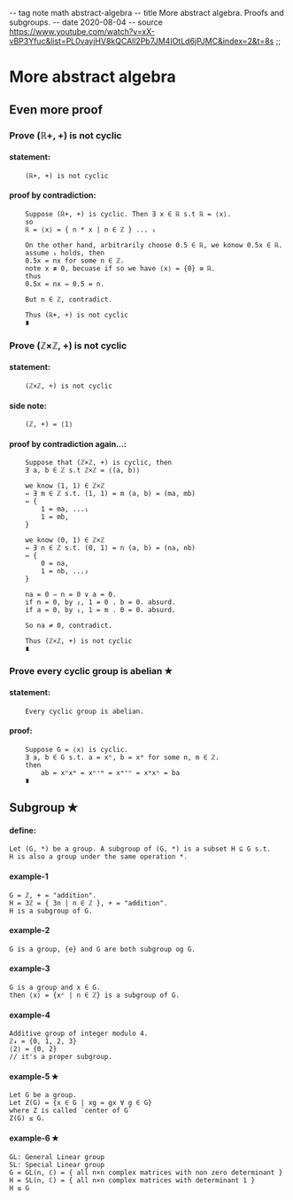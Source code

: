 -- tag note math abstract-algebra
-- title More abstract algebra. Proofs and subgroups.
-- date 2020-08-04
-- source https://www.youtube.com/watch?v=xX-vBP3Yfuc&list=PL0vayjHV8kQCAll2Pb7JM4IOtLd6jPJMC&index=2&t=8s
;;
# More abstract algebra

## Even more proof

### Prove (ℝ+, +) is not cyclic
#### statement:
```
    (ℝ+, +) is not cyclic
```

#### proof by contradiction:
```
    Suppose (ℝ+, +) is cyclic. Then ∃ x ∈ ℝ s.t ℝ = ⟨x⟩.
    so
    ℝ = ⟨x⟩ = { n * x | n ∈ ℤ } ... ₁

    On the other hand, arbitrarily choose 0.5 ∈ ℝ, we konow 0.5x ∈ ℝ.
    assume ₁ holds, then
    0.5x = nx for some n ∈ ℤ.
    note x ≢ 0, becuase if so we have ⟨x⟩ = {0} ≡ ℝ.
    thus
    0.5x = nx ⇔ 0.5 = n.

    But n ∈ ℤ, contradict.

    Thus (ℝ+, +) is not cyclic
    ∎
```

### Prove (ℤ×ℤ, +) is not cyclic
#### statement:
```
    (ℤ×ℤ, +) is not cyclic
```

#### side note:
```
    (ℤ, +) = ⟨1⟩
```

#### proof by contradiction again...:
```
    Suppose that (ℤ×ℤ, +) is cyclic, then
    ∃ a, b ∈ ℤ s.t ℤ×ℤ = ⟨(a, b)⟩

    we know (1, 1) ∈ ℤ×ℤ
    ⇔ ∃ m ∈ ℤ s.t. (1, 1) = m (a, b) = (ma, mb)
    ⇔ {
        1 = ma, ...₁
        1 = mb,
    }

    we know (0, 1) ∈ ℤ×ℤ
    ⇔ ∃ n ∈ ℤ s.t. (0, 1) = n (a, b) = (na, nb)
    ⇔ {
        0 = na,
        1 = nb, ...₂
    }

    na = 0 ⇒ n = 0 ∨ a = 0.
    if n = 0, by ₂, 1 = 0 . b = 0. absurd.
    if a = 0, by ₁, 1 = m . 0 = 0. absurd.

    So na ≠ 0, contradict.

    Thus (ℤ×ℤ, +) is not cyclic
    ∎
```


### Prove every cyclic group is abelian ✭
#### statement:
```
    Every cyclic group is abelian.
```

#### proof:
```
    Suppose G = ⟨x⟩ is cyclic.
    ∃ a, b ∈ G s.t. a = xⁿ, b = xᵐ for some n, m ∈ ℤ.
    then
        ab = xⁿxᵐ = xⁿ⁺ᵐ = xᵐ⁺ⁿ = xᵐxⁿ = ba
    ∎
```


## Subgroup ✭
#### define:
```
Let (G, *) be a group. A subgroup of (G, *) is a subset H ⊆ G s.t.
H is also a group under the same operation *.
```

#### example-1
```
G = ℤ, + = "addition".
H = 3ℤ = { 3n | n ∈ ℤ }, + = "addition".
H is a subgroup of G.
```

#### example-2
```
G is a group, {e} and G are both subgroup og G.
```

#### example-3
```
G is a group and x ∈ G.
then ⟨x⟩ = {xⁿ | n ∈ ℤ} is a subgroup of G.
```

#### example-4
```
Additive group of integer modulo 4.
ℤ₄ = {0, 1, 2, 3}
⟨2⟩ = {0, 2}
// it's a proper subgroup.
```

#### example-5 ✭
```
Let G be a group.
Let Z(G) = {x ∈ G | xg = gx ∀ g ∈ G}
where Z is called `center of G`
Z(G) ≤ G.
```

#### example-6 ✭
```
GL: General Linear group
SL: Special Linear group
G = GL(n, ℂ) = { all n×n complex matrices with non zero determinant }
H = SL(n, ℂ) = { all n×n complex matrices with determinant 1 }
H ≤ G
```
